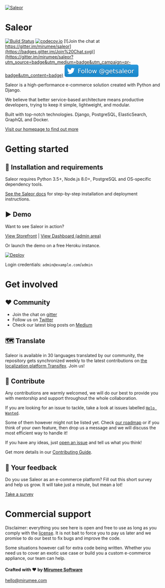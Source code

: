 [![Saleor](http://getsaleor.com/mr-saleor-readme.png)](http://getsaleor.com)

# Saleor

[![Build Status](https://travis-ci.org/mirumee/saleor.svg?branch=master)](https://travis-ci.org/mirumee/saleor)
[![codecov.io](http://codecov.io/github/mirumee/saleor/coverage.svg?branch=master)](http://codecov.io/github/mirumee/saleor?branch=master)
[![Join the chat at https://gitter.im/mirumee/saleor](https://badges.gitter.im/Join%20Chat.svg)](https://gitter.im/mirumee/saleor?utm_source=badge&utm_medium=badge&utm_campaign=pr-badge&utm_content=badge)
[![Twitter URL](.github/badges/twitter.svg)](https://twitter.com/getsaleor) 

Saleor is a high-performance e-commerce solution created with Python and Django.

We believe that better service-based architecture means productive developers, trying to keep it simple, lightweight, and modular.

Built with top-notch technologies. Django, PostgreSQL, ElasticSearch, GraphQL and Docker.

[Visit our homepage to find out more](http://getsaleor.com/)

# Getting started

## 💾 Installation and requirements

Saleor requires Python 3.5+, Node.js 8.0+, PostgreSQL and OS-specific dependency tools.

[See the Saleor docs](https://saleor.readthedocs.io) for step-by-step installation and deployment instructions.

## ▶️ Demo

Want to see Saleor in action?

[View Storefront](http://demo.getsaleor.com/) | [View Dashboard (admin area)](http://demo.getsaleor.com/dashboard/)

Or launch the demo on a free Heroku instance.

[![Deploy](https://www.herokucdn.com/deploy/button.svg)](https://heroku.com/deploy)

Login credentials: `admin@example.com`/`admin`

# Get involved

## ❤️ Community

* Join the chat on [gitter](https://gitter.im/mirumee/saleor)
* Follow us on [Twitter](https://twitter.com/getsaleor?lang=en)
* Check our latest blog posts on [Medium](https://medium.com/saleor)

## 🗺 Translate

Saleor is available in 30 languages translated by our community, 
the repository gets synchronized weekly to the latest contributions on 
[the localization platform Transifex](https://www.transifex.com/mirumee/saleor-1/languages/). Join us!

## 🎁 Contribute
Any contributions are warmly welcomed, we will do our best to provide you with mentorship and support throughout the whole collaboration.

If you are looking for an issue to tackle, take a look at issues labelled
[`Help Wanted`](https://github.com/mirumee/saleor/issues?q=is%3Aopen+is%3Aissue+label%3A%22help+wanted%22).

Some of them however might not be listed yet. Check [our roadmap](https://github.com/mirumee/saleor/projects/6) or if you think of your own feature, then drop us a message and we will discuss the most efficient way to handle it!

If you have any ideas, just [open an issue](https://github.com/mirumee/saleor/issues/new) and tell us what you think!

Get more details in our [Contributing Guide](https://saleor.readthedocs.io/en/latest/contributing.html).

## 📝 Your feedback

Do you use Saleor as an e-commerce platform?
Fill out this short survey and help us grow. It will take just a minute, but mean a lot!

[Take a survey](https://mirumee.typeform.com/to/sOIJbJ)

# Commercial support

Disclaimer: everything you see here is open and free to use as long as you comply with the [license](LICENSE). It is not bait to force you to pay us later and we promise to do our best to fix bugs and improve the code.

Some situations however call for extra code being written. Whether you need us to cover an exotic use case or build you a custom e-commerce appliance, our team can help.

#### Crafted with ❤️ by [Mirumee Software](http://mirumee.com)
hello@mirumee.com
